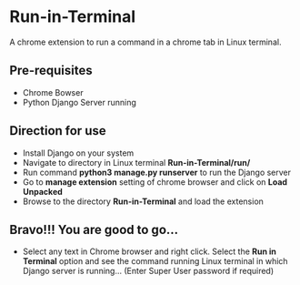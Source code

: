 # Run-in-Terminal
A chrome extension to run a command in a chrome tab in Linux terminal.

## Pre-requisites
  - Chrome Bowser
  - Python Django Server running
  
## Direction for use
  - Install Django on your system
  - Navigate to directory in Linux terminal **Run-in-Terminal/run/**
  - Run command **python3 manage.py runserver** to run the Django server
  - Go to **manage extension** setting of chrome browser and click on **Load Unpacked**
  - Browse to the directory **Run-in-Terminal** and load the extension
  
## Bravo!!!  You are good to go...
  - Select any text in Chrome browser and right click. Select the **Run in Terminal** option and see the command running Linux terminal in which Django server is running... (Enter Super User password if required)
